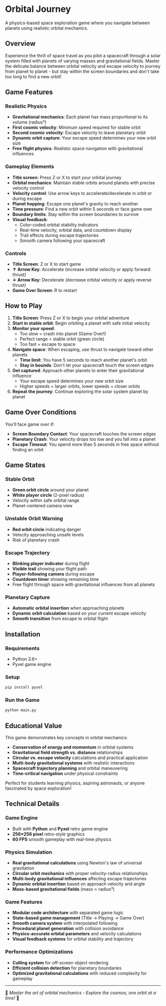 # Orbital Journey

A physics-based space exploration game where you navigate between planets using realistic orbital mechanics.

## Overview

Experience the thrill of space travel as you pilot a spacecraft through a solar system filled with planets of varying masses and gravitational fields. Master the delicate balance between orbital velocity and escape velocity to journey from planet to planet - but stay within the screen boundaries and don't take too long to find a new orbit!

## Game Features

### Realistic Physics
- **Gravitational mechanics**: Each planet has mass proportional to its volume (radius³)
- **First cosmic velocity**: Minimum speed required for stable orbit
- **Second cosmic velocity**: Escape velocity to leave planetary orbit
- **Dynamic orbit capture**: Your escape speed determines your new orbit size
- **Free flight physics**: Realistic space navigation with gravitational influences

### Gameplay Elements
- **Title screen**: Press Z or X to start your orbital journey
- **Orbital mechanics**: Maintain stable orbits around planets with precise velocity control
- **Velocity control**: Use arrow keys to accelerate/decelerate in orbit or during escape
- **Planet hopping**: Escape one planet's gravity to reach another
- **Time pressure**: Find a new orbit within 5 seconds or face game over
- **Boundary limits**: Stay within the screen boundaries to survive
- **Visual feedback**: 
  - Color-coded orbital stability indicators
  - Real-time velocity, orbital data, and countdown display
  - Trail effects during escape trajectories
  - Smooth camera following your spacecraft

### Controls
- **Title Screen**: Z or X to start game
- **↑ Arrow Key**: Accelerate (increase orbital velocity or apply forward thrust)
- **↓ Arrow Key**: Decelerate (decrease orbital velocity or apply reverse thrust)
- **Game Over Screen**: R to restart

## How to Play

1. **Title Screen**: Press Z or X to begin your orbital adventure
2. **Start in stable orbit**: Begin orbiting a planet with safe initial velocity
3. **Monitor your speed**: 
   - Too slow = crash into planet (Game Over!)
   - Perfect range = stable orbit (green circle)
   - Too fast = escape to space
4. **Navigate space**: When escaping, use thrust to navigate toward other planets
   - **Time limit**: You have 5 seconds to reach another planet's orbit
   - **Stay in bounds**: Don't let your spacecraft touch the screen edges
5. **Get captured**: Approach other planets to enter their gravitational influence
   - Your escape speed determines your new orbit size
   - Higher speeds = larger orbits, lower speeds = closer orbits
6. **Repeat the journey**: Continue exploring the solar system planet by planet

## Game Over Conditions

You'll face game over if:
- **Screen Boundary Contact**: Your spacecraft touches the screen edges
- **Planetary Crash**: Your velocity drops too low and you fall into a planet
- **Escape Timeout**: You spend more than 5 seconds in free space without finding an orbit

## Game States

### Stable Orbit
- **Green orbit circle** around your planet
- **White player circle** (2-pixel radius)
- Velocity within safe orbital range
- Planet-centered camera view

### Unstable Orbit Warning  
- **Red orbit circle** indicating danger
- Velocity approaching unsafe levels
- Risk of planetary crash

### Escape Trajectory
- **Blinking player indicator** during flight
- **Visible trail** showing your flight path
- **Player-following camera** during escape
- **Countdown timer** showing remaining time
- Free flight through space with gravitational influences from all planets

### Planetary Capture
- **Automatic orbital insertion** when approaching planets
- **Dynamic orbit calculation** based on your current escape velocity
- **Smooth transition** from escape to orbital flight

## Installation

### Requirements
- Python 3.6+
- Pyxel game engine

### Setup
```bash
pip install pyxel
```

### Run the Game
```bash
python main.py
```

## Educational Value

This game demonstrates key concepts in orbital mechanics:
- **Conservation of energy and momentum** in orbital systems
- **Gravitational field strength vs. distance** relationships
- **Circular vs. escape velocity** calculations and practical application
- **Multi-body gravitational systems** with realistic interactions
- **Spacecraft trajectory planning** and orbital maneuvering
- **Time-critical navigation** under physical constraints

Perfect for students learning physics, aspiring astronauts, or anyone fascinated by space exploration!

## Technical Details

### Game Engine
- Built with **Python** and **Pyxel** retro game engine
- **256×256 pixel** retro-style graphics
- **60 FPS** smooth gameplay with real-time physics

### Physics Simulation
- **Real gravitational calculations** using Newton's law of universal gravitation
- **Circular orbit mechanics** with proper velocity-radius relationships  
- **Multi-body gravitational influences** affecting escape trajectories
- **Dynamic orbital insertion** based on approach velocity and angle
- **Mass-based gravitational fields** (mass ∝ radius³)

### Game Features
- **Modular code architecture** with separated game logic
- **State-based game management** (Title → Playing → Game Over)
- **Smooth camera system** with interpolated following
- **Procedural planet generation** with collision avoidance
- **Physics-accurate orbital parameters** and velocity calculations
- **Visual feedback systems** for orbital stability and trajectory

### Performance Optimizations
- **Culling system** for off-screen object rendering
- **Efficient collision detection** for planetary boundaries
- **Optimized gravitational calculations** with reduced complexity for gameplay

---

🚀 *Master the art of orbital mechanics - Explore the cosmos, one orbit at a time!* 🌌